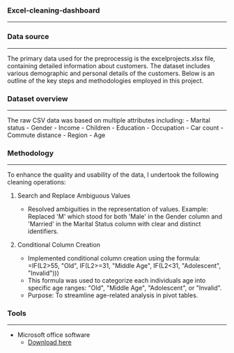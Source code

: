 ### Excel-cleaning-dashboard

---
### Data source 
---
The primary data used for the preprocessig is the excelprojects.xlsx file, containing detailed information about customers. The dataset includes various demographic and personal details of the customers. Below is an outline of the key steps and methodologies employed in this project.

### Dataset overview
---
The raw CSV data was based on multiple attributes including:
    - Marital status
    - Gender
    - Income
    - Children
    - Education
    - Occupation
    - Car count
    - Commute distance
    - Region
    - Age

### Methodology
---
To enhance the quality and usability of the data, I undertook the following cleaning operations:

1. Search and Replace Ambiguous Values
    - Resolved ambiguities in the representation of values.
      Example: Replaced 'M' which stood for both 'Male' in the Gender column and 'Married' in the Marital Status column with clear and distinct identifiers.
   
2. Conditional Column Creation
    - Implemented conditional column creation using the formula:
        =IF(L2>55, "Old", IF(L2>=31, "Middle Age", IF(L2<31, "Adolescent", "Invalid")))
    - This formula was used to categorize each individuals age into specific age ranges: "Old", "Middle Age", "Adolescent", or "Invalid".
    - Purpose: To streamline age-related analysis in pivot tables.


### Tools
---
- Microsoft office software
    - [Download here](https://www.microsoft.com/en-us/microsoft-365/microsoft-office)

